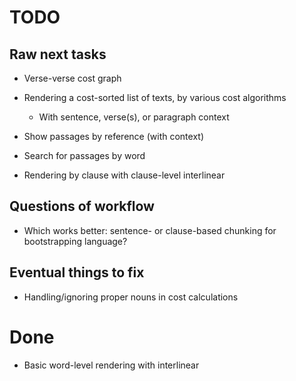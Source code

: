 # TODO

## Raw next tasks

* Verse-verse cost graph
* Rendering a cost-sorted list of texts, by various cost algorithms
    * With sentence, verse(s), or paragraph context
* Show passages by reference (with context)
* Search for passages by word

* Rendering by clause with clause-level interlinear


## Questions of workflow

* Which works better: sentence- or clause-based chunking for bootstrapping language?


## Eventual things to fix

* Handling/ignoring proper nouns in cost calculations


# Done

* Basic word-level rendering with interlinear